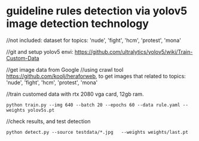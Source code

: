 # guideline rules detection via yolov5 image detection technology

//not included: dataset for topics: 'nude', 'fight', 'hcm', 'protest', 'mona'

//git and setup yolov5 envi: https://github.com/ultralytics/yolov5/wiki/Train-Custom-Data

//get image data from Google
//using crawl tool https://github.com/koolj/heraforweb, to get images that related to topics: 'nude', 'fight', 'hcm', 'protest', 'mona'

//train customed data with rtx 2080 vga card, 12gb ram.
```
python train.py --img 640 --batch 20 --epochs 60 --data rule.yaml --weights yolov5s.pt

```
//check results, and test detection
```
python detect.py --source testdata/*.jpg   --weights weights/last.pt

```